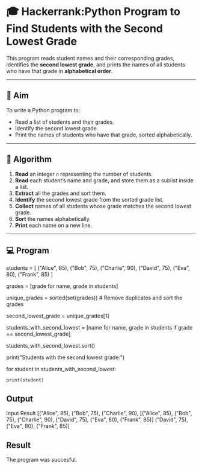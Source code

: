 # 🎓 Hackerrank:Python Program to Find Students with the Second Lowest Grade

This program reads student names and their corresponding grades, identifies the **second lowest grade**, and prints the names of all students who have that grade in **alphabetical order**.

---

## 🎯 Aim

To write a Python program to:
- Read a list of students and their grades.
- Identify the second lowest grade.
- Print the names of students who have that grade, sorted alphabetically.

---

## 🧠 Algorithm

1. **Read** an integer `n` representing the number of students.
2. **Read** each student’s name and grade, and store them as a sublist inside a list.
3. **Extract** all the grades and sort them.
4. **Identify** the second lowest grade from the sorted grade list.
5. **Collect** names of all students whose grade matches the second lowest grade.
6. **Sort** the names alphabetically.
7. **Print** each name on a new line.

---

## 💻  Program

students = [
    ("Alice", 85),
    ("Bob", 75),
    ("Charlie", 90),
    ("David", 75),
    ("Eva", 80),
    ("Frank", 85)
]

grades = [grade for name, grade in students]

unique_grades = sorted(set(grades))  # Remove duplicates and sort the grades

second_lowest_grade = unique_grades[1]  

students_with_second_lowest = [name for name, grade in students if grade == second_lowest_grade]

students_with_second_lowest.sort()

print("Students with the second lowest grade:")

for student in students_with_second_lowest:

    print(student)

## Output
Input                                Result
 [("Alice", 85),
    ("Bob", 75),
    ("Charlie", 90),              [("Alice", 85), ("Bob", 75), ("Charlie", 90), ("David", 75), ("Eva", 80), ("Frank", 85)]
    ("David", 75),
    ("Eva", 80),
    ("Frank", 85)]
    
## Result
The program was succesful.

